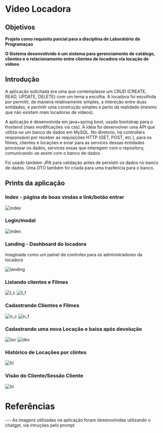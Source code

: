 # Video Locadora

## Objetivos 

__Projeto como requisito parcial para a disciplina de Laborátório de Programaçao__

__O Sistema desenvolivido é um sistema para gerenciamento de catálogo, clientes e o relacionamento entre clientes de locadora via locação de vídeos__

## Introdução

A aplicação solicitada era uma que contemplasse um CRUD (CREATE, READ, UPDATE, DELETE) com um tema a escolha. A locadora foi escolhida por permitir, de maneira relativamente simples, a intereção entre duas entidades, e permitir uma construção simples e perto da realidade (mesmo que não existam mais locadoras de vídeos).

A aplicação é desenvolvida em java+spring boot, usado bootstrap para o frontend (mais modificações vis css). A ideia foi desenvolver uma API que utiliza-se um banco de dados em MySQL.  No diretorio, há controllers responsável por receber as requisições HTTP (GET, POST, etc.), para os filmes, clientes e locações e eviar para as services dessas entidades processar os dados, services essas que interegem com o repository, comunicando-se assim com o banco de dados.

Foi usado também JPA para validação antes de persistir os dados no banco de dados. Uma DTO também foi criada para uma trasfericia para o banco.

## Prints da aplicação

### Index - página de boas vindas e link/botão entrar

![index](./img/index.png)

### Login/modal

![index](./img/login.png)

### Landing - Dashboard do locadora

Imaginada como um painel de controles para os administradores da locadora

![landing](./img/nova_landing.png)

### Listando clientes e Filmes

![l_c](./img/listar_clientes_2.png)
![l_f](./img/listar_filmes_2.png)

### Cadastrando Clientes e Filmes

![n_c](./img/novo_cliente_2.png)
![n_f](./img/novo_filme_2.png)


### Cadastrando uma nova Locação e baixa após devolução

![loc](./img/locacao_2.png)
![dev](./img/devolucao_2.png)


### Histórico de Locações por clintes

![hl](./img/historico_2.png)

### Visão do Cliente/Sessão Cliente

![hl](./img/cliente_sessao.png)

# Referências

 --- As imagens utilizadas na aplicação foram desenvolvidas utilizando o chatgpt, via intruções pelo prompt


